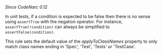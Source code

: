 
*Since CodeNarc 0.12*

In unit tests, if a condition is expected to be false then there is no sense using `assertTrue` with the negation operator.
For instance, `assertTrue(!condition)` can always be simplified to `assertFalse(condition)`.

This rule sets the default value of the *applyToClassNames* property to only match class names
ending in 'Spec', 'Test', 'Tests' or 'TestCase'.

